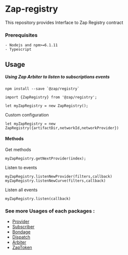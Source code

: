 # Zap-registry

This repository provides Interface to Zap Registry contract

### Prerequisites
```
- Nodejs and npm>=6.1.11
- Typescript
```

## Usage
##### Using Zap Arbiter to listen to subscriptions events
```
npm install --save `@zap/registry`
```
```
import {ZapRegistry} from '@zap/registry';

let myZapRegistry = new ZapRegistry(); 
```

Custom configuration
``` 
let myZapRegistry = new ZapRegistry({artifactDir,networkId,networkProvider})
```
#### Methods
Get methods
```
myZapRegistry.getNextProvider(index);

```
Listen to events
```
myZapRegistry.listenNewProvider(filters,callback)
myZapRegistry.listenNewCurve(filters,callback)
```
Listen all events
```
myZapRegistry.listen(callback)
```

### See more Usages of each packages :
* [Provider](https://github.com/zapproject/Zap-monorepo/tree/master/packages/Provider/README.md)
* [Subscriber](https://github.com/zapproject/Zap-monorepo/tree/master/packages/Subscriber/README.md)
* [Bondage](https://github.com/zapproject/Zap-monorepo/tree/master/packages/Bondage/README.md)
* [Dispatch](https://github.com/zapproject/Zap-monorepo/tree/master/packages/Dispatch/README.md)
* [Arbiter](https://github.com/zapproject/Zap-monorepo/tree/master/packages/Arbiter/README.md)
* [ZapToken](https://github.com/zapproject/Zap-monorepo/tree/master/packages/ZapToken/README.md)

